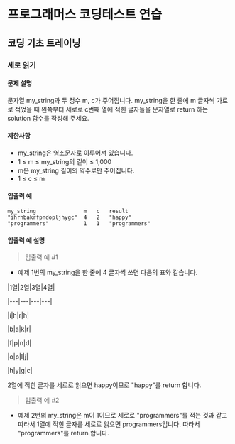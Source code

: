 # 프로그래머스 코딩테스트 연습

## 코딩 기초 트레이닝

### 세로 읽기

#### 문제 설명
문자열 my_string과 두 정수 m, c가 주어집니다. my_string을 한 줄에 m 글자씩 가로로 적었을 때 왼쪽부터 세로로 c번째 열에 적힌 글자들을 문자열로 return 하는 solution 함수를 작성해 주세요.

#### 제한사항
- my_string은 영소문자로 이루어져 있습니다.
- 1 ≤ m ≤ my_string의 길이 ≤ 1,000
- m은 my_string 길이의 약수로만 주어집니다.
- 1 ≤ c ≤ m

#### 입출력 예
```
my_string	            m	c	result
"ihrhbakrfpndopljhygc"	4	2	"happy"
"programmers"	        1	1   "programmers"
```

#### 입출력 예 설명
> 입출력 예 #1
- 예제 1번의 my_string을 한 줄에 4 글자씩 쓰면 다음의 표와 같습니다.

|1열|2열|3열|4열|

|---|---|---|---|

|i|h|r|h|

|b|a|k|r|

|f|p|n|d|

|o|p|l|j|

|h|y|g|c|

2열에 적힌 글자를 세로로 읽으면 happy이므로 "happy"를 return 합니다.

> 입출력 예 #2
- 예제 2번의 my_string은 m이 1이므로 세로로 "programmers"를 적는 것과 같고 따라서 1열에 적힌 글자를 세로로 읽으면 programmers입니다. 따라서 "programmers"를 return 합니다.